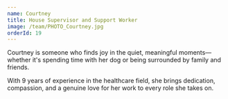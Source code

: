 ```yaml
---
name: Courtney
title: House Supervisor and Support Worker
image: /team/PHOTO_Courtney.jpg
orderId: 19
---
```


Courtney is someone who finds joy in the quiet, meaningful moments—whether it's spending time with her dog or being surrounded by family and friends.

With 9 years of experience in the healthcare field, she brings dedication, compassion, and a genuine love for her work to every role she takes on.
